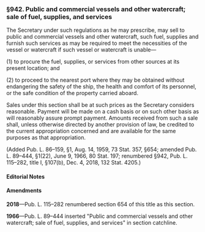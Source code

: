 ### §942. Public and commercial vessels and other watercraft; sale of fuel, supplies, and services ###

The Secretary under such regulations as he may prescribe, may sell to public and commercial vessels and other watercraft, such fuel, supplies and furnish such services as may be required to meet the necessities of the vessel or watercraft if such vessel or watercraft is unable—

(1) to procure the fuel, supplies, or services from other sources at its present location; and

(2) to proceed to the nearest port where they may be obtained without endangering the safety of the ship, the health and comfort of its personnel, or the safe condition of the property carried aboard.

Sales under this section shall be at such prices as the Secretary considers reasonable. Payment will be made on a cash basis or on such other basis as will reasonably assure prompt payment. Amounts received from such a sale shall, unless otherwise directed by another provision of law, be credited to the current appropriation concerned and are available for the same purposes as that appropriation.

(Added Pub. L. 86–159, §1, Aug. 14, 1959, 73 Stat. 357, §654; amended Pub. L. 89–444, §1(22), June 9, 1966, 80 Stat. 197; renumbered §942, Pub. L. 115–282, title I, §107(b), Dec. 4, 2018, 132 Stat. 4205.)

#### **Editorial Notes** ####

#### Amendments ####

**2018**—Pub. L. 115–282 renumbered section 654 of this title as this section.

**1966**—Pub. L. 89–444 inserted "Public and commercial vessels and other watercraft; sale of fuel, supplies, and services" in section catchline.